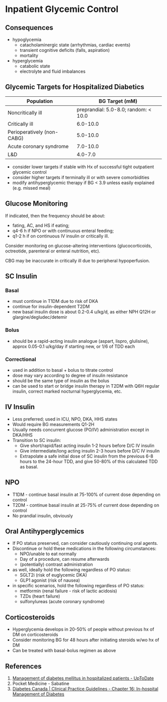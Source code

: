 # Inpatient Glycemic Control
## Consequences

- hypoglycemia
    - catacholaminergic state (arrhythmias, cardiac events)
    - transient cognitive deficits (falls, aspiration)
    - mortality
- hyperglycemia
    - catabolic state
    - electrolyte and fluid imbalances

## Glycemic Targets for Hospitalized Diabetics
| Population                 | BG Target (mM)                       |
| -------------------------- | ------------------------------------ |
| Noncritically ill          | preprandial: 5.0-8.0; random: < 10.0 |
| Critically ill             | 6.0-10.0                             |
| Perioperatively (non-CABG) | 5.0-10.0                             |
| Acute coronary syndrome    | 7.0-10.0                             |
| L&D                        | 4.0-7.0                              | 

- consider lower targets if stable with Hx of successful tight outpatient glycemic control
- consider higher targets if terminally ill or with severe comorbidities
- modify antihyperglycemic therapy if BG < 3.9 unless easily explained (e.g. missed meal)

## Glucose Monitoring

If indicated, then the frequency should be about:

- fating, AC, and HS if eating;
- q4-6 h if NPO or with continuous enteral feeding;
- q1-2 h if on continuous IV insulin or critically ill.

Consider monitoring on glucose-altering interventions (glucocorticoids, octreotide, parenteral or enteral nutrition, etc).

CBG may be inaccurate in critically ill due to peripheral hypoperfusion.

## SC Insulin
### Basal

- must continue in T1DM due to risk of DKA
- continue for insulin-dependent T2DM
- new basal insulin dose is about 0.2-0.4 u/kg/d, as either NPH Q12H or glargine/degludec/detemir 

### Bolus

- should be a rapid-acting insulin analogue (aspart, lispro, glulisine), approx 0.05-0.1 u/kg/day if starting new, or 1/6 of TDD each

### Correctional

- used in addition to basal + bolus to titrate control
- dose may vary according to degree of insulin resistance
- should be the same type of insulin as the bolus
- can be used to start or bridge insulin therapy in T2DM with Q6H regular insulin, correct marked nocturnal hyperglycemia, etc.

## IV Insulin

-   Less preferred; used in ICU, NPO, DKA, HHS states
-   Would require BG measurements Q1-2H
-   Usually needs concurrent glucose (PO/IV) administration except in DKA/HHS
-   Transition to SC insulin:
    -   Give short/rapid/fast acting insulin 1-2 hours before D/C IV insulin
    -   Give intermediate/long acting insulin 2-3 hours before D/C IV insulin
    -   Extrapolate a safe initial dose of SC insulin from the previous 6-8 hours to the 24-hour TDD, and give 50-80% of this calculated TDD as basal.

## NPO

-   T1DM - continue basal insulin at 75-100% of current dose depending on control
-   T2DM - continue basal insulin at 25-75% of current dose depending on control
-   No prandial insulin, obviously

## Oral Antihyperglycemics
   
-   If PO status preserved, can consider cautiously continuing oral agents.
-   Discontinue or hold these medications in the following circumstances:
    -   NPO/unable to eat normally
    -   Day of a procedure, can resume afterwards
    -   (potentially) contrast administration
-   as well, ideally hold the following regardless of PO status:
    -   SGLT2i (risk of euglycemic DKA)
    -   GLP1 agonist (risk of nausea)
-   in specific scenarios, hold the following regardless of PO status:
    -   metformin (renal failure - risk of lactic acidosis)
    -   TZDs (heart failure)
    -   sulfonylureas (acute coronary syndrome)

## Corticosteroids
   
-   Hyperglycemia develops in 20-50% of people without previous hx of DM on corticosteroids
-   Consider monitoring BG for 48 hours after initiating steroids w/wo hx of DM
-   Can be treated with basal-bolus regimen as above

## References

1.   [Management of diabetes mellitus in hospitalized patients - UpToDate](https://www.uptodate.com/contents/management-of-diabetes-mellitus-in-hospitalized-patients)
2.  Pocket Medicine - Sabatine
3.   [Diabetes Canada | Clinical Practice Guidelines - Chapter 16: In-hospital Management of Diabetes](https://guidelines.diabetes.ca/cpg/chapter16)
